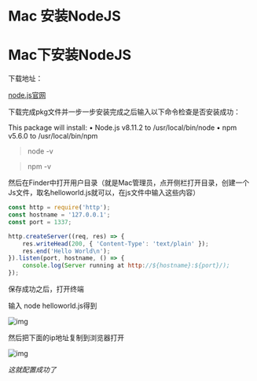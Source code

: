 # Mac 安装NodeJS

# Mac下安装NodeJS

下载地址：

[node.js官网](https://nodejs.org/en/download/)

下载完成pkg文件并一步一步安装完成之后输入以下命令检查是否安装成功：

This package will install:
	•	Node.js v8.11.2 to /usr/local/bin/node
	•	npm v5.6.0 to /usr/local/bin/npm

> node -v

> npm -v

然后在Finder中打开用户目录（就是Mac管理员，点开侧栏打开目录，创建一个Js文件，取名helloworld.js就可以，在js文件中输入这些内容）

```javascript
const http = require('http');
const hostname = '127.0.0.1';
const port = 1337;

http.createServer((req, res) => {
	res.writeHead(200, { 'Content-Type': 'text/plain' });
	res.end('Hello World\n');
}).listen(port, hostname, () => {
	console.log(Server running at http://${hostname}:${port}/);
});

```



保存成功之后，打开终端

输入 node helloworld.js得到

![img](https://images2015.cnblogs.com/blog/998610/201611/998610-20161110143209014-2007327076.png)

然后把下面的ip地址复制到浏览器打开

![img](https://images2015.cnblogs.com/blog/998610/201611/998610-20161110143313233-1151696868.png)

 

*这就配置成功了*